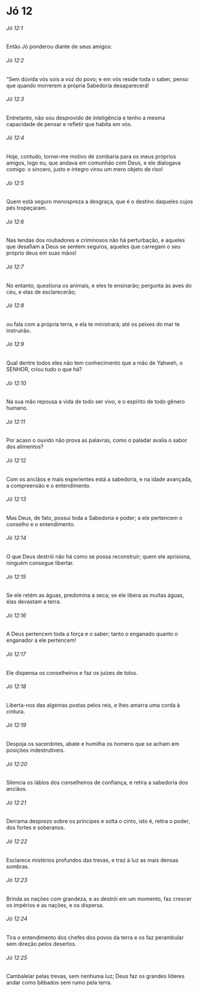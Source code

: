 # Jó 12

###### Jó 12:1

Então Jó ponderou diante de seus amigos:

###### Jó 12:2

“Sem dúvida vós sois a voz do povo; e em vós reside toda o saber, penso que quando morrerem a própria Sabedoria desaparecerá!

###### Jó 12:3

Entretanto, não sou desprovido de inteligência e tenho a mesma capacidade de pensar e refletir que habita em vós.

###### Jó 12:4

Hoje, contudo, tornei-me motivo de zombaria para os meus próprios amigos, logo eu, que andava em comunhão com Deus, e ele dialogava comigo: o sincero, justo e íntegro virou um mero objeto de riso!

###### Jó 12:5

Quem está seguro menospreza a desgraça, que é o destino daqueles cujos pés tropeçaram.

###### Jó 12:6

Nas tendas dos roubadores e criminosos não há perturbação, e aqueles que desafiam a Deus se sentem seguros, aqueles que carregam o seu próprio deus em suas mãos!

###### Jó 12:7

No entanto, questiona os animais, e eles te ensinarão; pergunta às aves do céu, e elas de esclarecerão;

###### Jó 12:8

ou fala com a própria terra, e ela te ministrará; até os peixes do mar te instruirão.

###### Jó 12:9

Qual dentre todos eles não tem conhecimento que a mão de Yahweh, o SENHOR, criou tudo o que há?

###### Jó 12:10

Na sua mão repousa a vida de todo ser vivo, e o espírito de todo gênero humano.

###### Jó 12:11

Por acaso o ouvido não prova as palavras, como o paladar avalia o sabor dos alimentos?

###### Jó 12:12

Com os anciãos e mais experientes está a sabedoria, e na idade avançada, a compreensão e o entendimento.

###### Jó 12:13

Mas Deus, de fato, possui toda a Sabedoria e poder; a ele pertencem o conselho e o entendimento.

###### Jó 12:14

O que Deus destrói não há como se possa reconstruir; quem ele aprisiona, ninguém consegue libertar.

###### Jó 12:15

Se ele retém as águas, predomina a seca; se ele libera as muitas águas, elas devastam a terra.

###### Jó 12:16

A Deus pertencem toda a força e o saber; tanto o enganado quanto o enganador a ele pertencem!

###### Jó 12:17

Ele dispensa os conselheiros e faz os juízes de tolos.

###### Jó 12:18

Liberta-nos das algemas postas pelos reis, e lhes amarra uma corda à cintura.

###### Jó 12:19

Despoja os sacerdotes, abate e humilha os homens que se acham em posições indestrutíveis.

###### Jó 12:20

Silencia os lábios dos conselheiros de confiança, e retira a sabedoria dos anciãos.

###### Jó 12:21

Derrama desprezo sobre os príncipes e solta o cinto, isto é, retira o poder, dos fortes e soberanos.

###### Jó 12:22

Esclarece mistérios profundos das trevas, e traz à luz as mais densas sombras.

###### Jó 12:23

Brinda as nações com grandeza, e as destrói em um momento, faz crescer os impérios e as nações, e os dispersa.

###### Jó 12:24

Tira o entendimento dos chefes dos povos da terra e os faz perambular sem direção pelos desertos.

###### Jó 12:25

Cambaleiar pelas trevas, sem nenhuma luz; Deus faz os grandes líderes andar como bêbados sem rumo pela terra.

